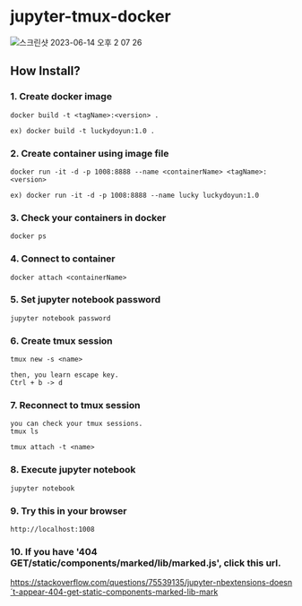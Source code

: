 # jupyter-tmux-docker

![스크린샷 2023-06-14 오후 2 07 26](https://github.com/luckydoyun/jupyter-tmux-docker/assets/110095743/c6a000b3-c421-4532-ab73-f28f8063018d)

## How Install?

### 1. Create docker image
```
docker build -t <tagName>:<version> .

ex) docker build -t luckydoyun:1.0 .
```

### 2. Create container using image file
```
docker run -it -d -p 1008:8888 --name <containerName> <tagName>:<version>

ex) docker run -it -d -p 1008:8888 --name lucky luckydoyun:1.0
```

### 3. Check your containers in docker
```
docker ps
```

### 4. Connect to container
```
docker attach <containerName>
```

### 5. Set jupyter notebook password
```
jupyter notebook password
```

### 6. Create tmux session
```
tmux new -s <name>

then, you learn escape key.
Ctrl + b -> d
```

### 7. Reconnect to tmux session
```
you can check your tmux sessions.
tmux ls

tmux attach -t <name>
```

### 8. Execute jupyter notebook
```
jupyter notebook
```

### 9. Try this in your browser
```
http://localhost:1008
```

### 10. If you have '404 GET/static/components/marked/lib/marked.js', click this url.
https://stackoverflow.com/questions/75539135/jupyter-nbextensions-doesn´t-appear-404-get-static-components-marked-lib-mark
